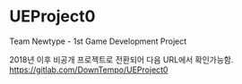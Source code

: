 # UEProject0

Team Newtype - 1st Game Development Project

2018년 이후 비공개 프로젝트로 전환되어 다음 URL에서 확인가능함.
https://gitlab.com/DownTempo/UEProject0
